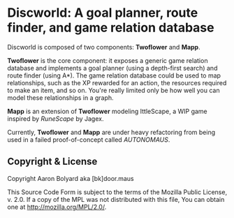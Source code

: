 # Discworld: A goal planner, route finder, and game relation database
Discworld is composed of two components: **Twoflower** and **Mapp**.

**Twoflower** is the core component: it exposes a generic game relation database
and implements a goal planner (using a depth-first search) and route finder
(using A\*). The game relation database could be used to map relationships, such
as the XP rewarded for an action, the resources required to make an item, and so
on. You're really limited only be how well you can model these relationships in
a graph.

**Mapp** is an extension of **Twoflower** modeling IttleScape, a WIP game
inspired by *RuneScape* by Jagex.

Currently, **Twoflower** and **Mapp** are under heavy refactoring from being
used in a failed proof-of-concept called *AUTONOMAUS*.

## Copyright & License

Copyright Aaron Bolyard aka [bk]door.maus

This Source Code Form is subject to the terms of the Mozilla Public
License, v. 2.0. If a copy of the MPL was not distributed with this
file, You can obtain one at http://mozilla.org/MPL/2.0/.